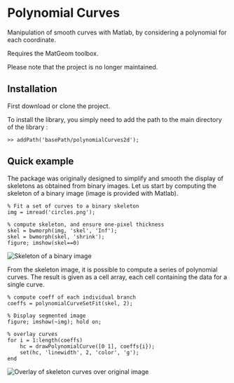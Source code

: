 # Polynomial Curves

Manipulation of smooth curves with Matlab, by considering a polynomial for each coordinate.

Requires the MatGeom toolbox.

Please note that the project is no longer maintained.

## Installation

First download or clone the project. 

To install the library, you simply need to add the path to the main directory of the library :

    >> addPath('basePath/polynomialCurves2d');


## Quick example

The package was originally designed to simplify and smooth the display of skeletons as obtained from binary images.
Let us start by computing the skeleton of a binary image (image is provided with Matlab).
  
    % Fit a set of curves to a binary skeleton
    img = imread('circles.png');
    
    % compute skeleton, and ensure one-pixel thickness
    skel = bwmorph(img, 'skel', 'Inf');
    skel = bwmorph(skel, 'shrink');
    figure; imshow(skel==0)

![Skeleton of a binary image](https://github.com/polynomialCurves/blob/master/demos/images/circles_skeleton.png)

From the skeleton image, it is possible to compute a series of polynomial curves.
The result is given as a cell array, each cell containing the data for a single curve.

    % compute coeff of each individual branch
    coeffs = polynomialCurveSetFit(skel, 2);
    
    % Display segmented image 
    figure; imshow(~img); hold on;
    
    % overlay curves
    for i = 1:length(coeffs)
        hc = drawPolynomialCurve([0 1], coeffs{i});
        set(hc, 'linewidth', 2, 'color', 'g');
    end

![Overlay of skeleton curves over original image](https://github.com/polynomialCurves/blob/master/demos/images/circles_skeletonCurves.png)

